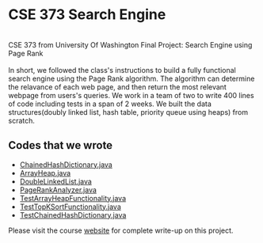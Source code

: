 # CSE 373 Search Engine
<br />CSE 373 from University Of Washington Final Project: Search Engine using Page Rank
<br /><br />In short, we followed the class's instructions to build a fully functional search engine using the Page Rank algorithm. The algorithm can determine the relavance of each web page, and then return the most relevant webpage from users's queries. We work in a team of two to write 400 lines of code including tests in a span of 2 weeks. We built the data structures(doubly linked list, hash table, priority queue using heaps) from scratch.
## Codes that we wrote
* [ChainedHashDictionary.java][2]
* [ArrayHeap.java][3]
* [DoubleLinkedList.java][4]
* [PageRankAnalyzer.java][5]
* [TestArrayHeapFunctionality.java][6]
* [TestTopKSortFunctionality.java][7]
* [TestChainedHashDictionary.java][8]

Please visit the course [website][1] for complete write-up on this project.

[1]: https://courses.cs.washington.edu/courses/cse373/18sp/project3/overview.html
[2]:https://github.com/ShaneNguyen99/CSE373_Search_Engine/blob/master/src/main/java/datastructures/concrete/dictionaries/ChainedHashDictionary.java
[3]: https://github.com/ShaneNguyen99/CSE373_Search_Engine/blob/master/src/main/java/datastructures/concrete/ArrayHeap.java
[4]:https://github.com/ShaneNguyen99/CSE373_Search_Engine/blob/master/src/main/java/datastructures/concrete/DoubleLinkedList.java
[5]: https://github.com/ShaneNguyen99/CSE373_Search_Engine/blob/master/src/main/java/search/analyzers/PageRankAnalyzer.java
[6]: https://github.com/ShaneNguyen99/CSE373_Search_Engine/blob/master/src/test/java/datastructures/sorting/TestArrayHeapFunctionality.java
[7]: https://github.com/ShaneNguyen99/CSE373_Search_Engine/blob/master/src/test/java/datastructures/sorting/TestTopKSortFunctionality.java
[8]: https://github.com/ShaneNguyen99/CSE373_Search_Engine/blob/master/src/test/java/datastructures/dictionaries/TestChainedHashDictionary.java
